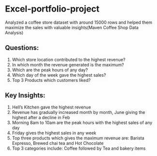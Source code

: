 # Excel-portfolio-project
Analyzed a coffee store dataset with around 15000 rows and helped them maximize the sales with valuable insights(Maven Coffee Shop Data Analysis)

## Questions:
1)	Which store location contributed to the highest revenue?
2)	In which month the revenue generated is the maximum?
3)	Which are the peak hours of any day?
4)	Which day of the week gave the highest sales?
5)	Top 3 Products which customers liked?



## Key Insights:
1)	Hell’s Kitchen gave the highest revenue
2)	Revenue has gradually increased month by month, June giving the highest after a decline in Feb
3)	Morning 8am to 10am are the peak hours with the highest sales of any day
4)	Friday gives the highest sales in any week
5)	Top three products which gives the maximum revenue are: Barista Expresso, Brewed chai tea and Hot Chocolate
6)	Top 3 categories include: Coffee followed by Tea and bakery items
